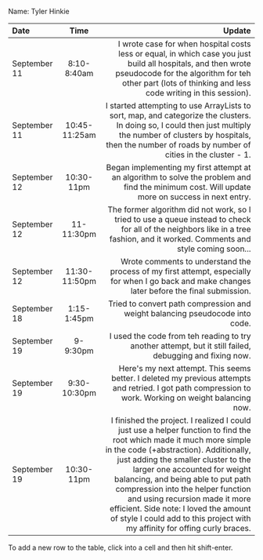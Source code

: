 Name: Tyler Hinkie

| Date         |     Time      |                                                                                                                                                                                                                                                                                                                                                                                                                                                                     Update |
|:-------------|:-------------:|---------------------------------------------------------------------------------------------------------------------------------------------------------------------------------------------------------------------------------------------------------------------------------------------------------------------------------------------------------------------------------------------------------------------------------------------------------------------------:|
| September 11 |  8:10-8:40am  |                                                                                                                                                                                                                                                   I wrote case for when hospital costs less or equal, in which case you just build all hospitals, and then wrote pseudocode for the algorithm for teh other part (lots of thinking and less code writing in this session). |
| September 11 | 10:45-11:25am |                                                                                                                                                                                                                                            I started attempting to use ArrayLists to sort, map, and categorize the clusters. In doing so, I could then just multiply the number of clusters by hospitals, then the number of roads by number of cities in the cluster - 1. |
| September 12 |  10:30-11pm   |                                                                                                                                                                                                                                                                                                                             Began implementing my first attempt at an algorithm to solve the problem and find the minimum cost. Will update more on success in next entry. |
| September 12 |  11-11:30pm   |                                                                                                                                                                                                                                                                                            The former algorithm did not work, so I tried to use a queue instead to check for all of the neighbors like in a tree fashion, and it worked. Comments and style coming soon... |
| September 12 | 11:30-11:50pm |                                                                                                                                                                                                                                                                                                                            Wrote comments to understand the process of my first attempt, especially for when I go back and make changes later before the final submission. |
| September 18 |  1:15-1:45pm  |                                                                                                                                                                                                                                                                                                                                                                                               Tried to convert path compression and weight balancing pseudocode into code. |
| September 19 |   9-9:30pm    |                                                                                                                                                                                                                                                                                                                                                                    I used the code from teh reading to try another attempt, but it still failed, debugging and fixing now. |
| September 19 | 9:30-10:30pm  |                                                                                                                                                                                                                                                                                                                    Here's my next attempt. This seems better. I deleted my previous attempts and retried. I got path compression to work. Working on weight balancing now. |
| September 19 |  10:30-11pm   | I finished the project. I realized I could just use a helper function to find the root which made it much more simple in the code (+abstraction). Additionally, just adding the smaller cluster to the larger one accounted for weight balancing, and being able to put path compression into the helper function and using recursion made it more efficient. Side note: I loved the amount of style I could add to this project with my affinity for offing curly braces. |


To add a new row to the table, click into a cell and then hit shift-enter.